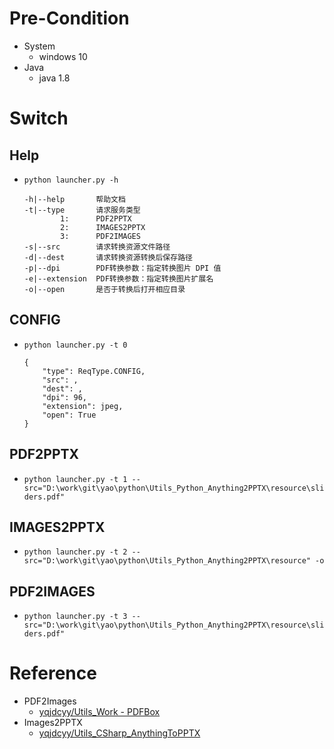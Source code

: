 

# Pre-Condition
- System
    - windows 10
- Java
    - java 1.8

# Switch
## Help
- `python launcher.py -h`
    ```
    -h|--help       帮助文档
    -t|--type       请求服务类型                
            1:      PDF2PPTX
            2:      IMAGES2PPTX                
            3:      PDF2IMAGES
    -s|--src        请求转换资源文件路径        
    -d|--dest       请求转换资源转换后保存路径
    -p|--dpi        PDF转换参数：指定转换图片 DPI 值        
    -e|--extension  PDF转换参数：指定转换图片扩展名        
    -o|--open       是否于转换后打开相应目录
    ```

## CONFIG
- `python launcher.py -t 0`
    ```
    {
        "type": ReqType.CONFIG,
        "src": ,
        "dest": ,
        "dpi": 96,
        "extension": jpeg,
        "open": True
    }
    ```

## PDF2PPTX
- `python launcher.py -t 1 --src="D:\work\git\yao\python\Utils_Python_Anything2PPTX\resource\sliders.pdf"`

## IMAGES2PPTX
- `python launcher.py -t 2 --src="D:\work\git\yao\python\Utils_Python_Anything2PPTX\resource" -o`

## PDF2IMAGES
- `python launcher.py -t 3 --src="D:\work\git\yao\python\Utils_Python_Anything2PPTX\resource\sliders.pdf"`


# Reference
- PDF2Images
    - [yqjdcyy/Utils_Work - PDFBox](https://github.com/yqjdcyy/Utils_Work/tree/master/Convetor/PDF/PDFBox)
- Images2PPTX
    - [yqjdcyy/Utils_CSharp_AnythingToPPTX](https://github.com/yqjdcyy/Utils_CSharp_AnythingToPPTX)